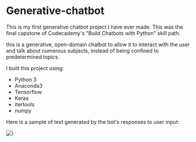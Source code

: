 # Generative-chatbot
This is my first generative chatbot project I have ever made. This was the final capstone of Codecademy's "Build Chatbots with Python" skill path.

this is a generative, open-domain chatbot to allow it to interact with the user and talk about numerous subjects, instead of being confined to predetermined topics.

I built this project using:
- Python 3
- Anaconda3
- Tensorflow
- Keras
- itertools
- numpy

Here is a sample of text generated by the bot's responses to user input:

![i]()
